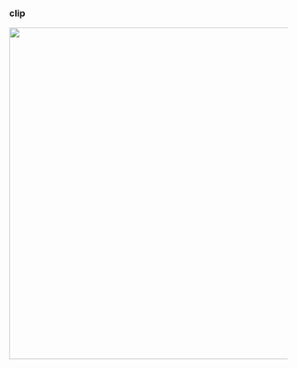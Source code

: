 ### clip

<img src="https://user-images.githubusercontent.com/64337152/138258351-60d3f36d-6268-478c-aa9e-ea6d70503fcb.gif" width="600">
